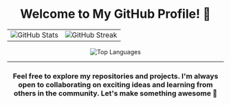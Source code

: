 <h1 align="center"> Welcome to My GitHub Profile! 👋</h1>

<table align="center">
  <tr>
    <td>
      <img src="https://github-readme-stats.vercel.app/api?username=M-C-Niroshan&theme=dark&hide_border=false&include_all_commits=true&count_private=true" alt="GitHub Stats" />
    </td>
    <td>
      <img src="https://github-readme-streak-stats.herokuapp.com/?user=M-C-Niroshan&theme=dark&hide_border=false" alt="GitHub Streak" />
    </td>
  </tr>
</table>

<p align="center">
  <img src="https://github-readme-stats.vercel.app/api/top-langs/?username=M-C-Niroshan&theme=dark&hide_border=false&include_all_commits=true&count_private=true&layout=compact" alt="Top Languages" />
</p>



---

<h3 align="center">Feel free to explore my repositories and projects. I'm always open to collaborating on exciting ideas and learning from others in the community. Let's make something awesome 🚀</h1>
